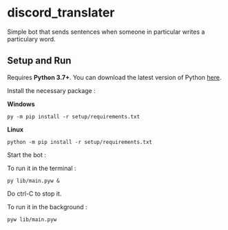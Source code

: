 # discord_translater
Simple bot that sends sentences when someone in particular writes a particulary word.

## Setup and Run

Requires **Python 3.7+**. You can download the latest version of Python [here](https://www.python.org/downloads/).

Install the necessary package :

**Windows**

    py -m pip install -r setup/requirements.txt
    
**Linux**

    python -m pip install -r setup/requirements.txt
    
    
Start the bot :

  To run it in the terminal :
  
    py lib/main.pyw &
  
  Do ctrl-C to stop it.
  
  To run it in the background :
  
    pyw lib/main.pyw
